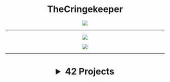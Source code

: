 <h1 align="center">TheCringekeeper</h1>

<p align="center"> <a href="https://profile.intra.42.fr/users/ankhabar"><img src="https://badge42.vercel.app/api/v2/clfuo3if4001108l4hyh8vu4g/stats?cursusId=21&coalitionId=48"/></a></p>
<hr>
<p align="center"><a href="https://github.com/TheCringekeeper"><img align="center" src="https://github-readme-stats.vercel.app/api?username=TheCringekeeper&show_icons=true&theme=radical&hide_border=true&locale=en&count_private=true&hide=issues,prs"/></p></a>
<p align="center"><a href="https://github.com/TheCringekeeper"><img align="center" src="https://github-readme-stats.vercel.app/api/top-langs/?username=TheCringekeeper&theme=radical&include_all_commits=false&hide_border=true&count_private=false&layout=compact"/></p></a>
<hr>
<h1 align="center">

<details>
<summary> 42 Projects </summary>

<hr>

<a href="https://github.com/TheCringekeeper/cpp01">cpp01  <img
src="https://badge42.vercel.app/api/v2/clfuo3if4001108l4hyh8vu4g/project/3059738"/></a>
  
<a href="https://github.com/TheCringekeeper/cpp00">cpp00  <img
src="https://badge42.vercel.app/api/v2/clfuo3if4001108l4hyh8vu4g/project/3056851"/></a>
  
<a href="https://github.com/TheCringekeeper/Philosophers">philosophers  <img src="https://badge42.vercel.app/api/v2/clfuo3if4001108l4hyh8vu4g/project/3027341"/></a>

<a href="https://github.com/TheCringekeeper/Push_swap">push_swap  <img src="https://badge42.vercel.app/api/v2/clfuo3if4001108l4hyh8vu4g/project/2943624"/></a>

<a href="https://github.com/TheCringekeeper/Minishell">minishell  <img src="https://badge42.vercel.app/api/v2/clfuo3if4001108l4hyh8vu4g/project/2963948"/></a>
  
<a>pipex  <img src="https://badge42.vercel.app/api/v2/clfuo3if4001108l4hyh8vu4g/project/2935594"/></a>

<a>so_long  <img src="https://badge42.vercel.app/api/v2/clfuo3if4001108l4hyh8vu4g/project/2912395"/></a>

<a>get_next_line  <img src="https://badge42.vercel.app/api/v2/clfuo3if4001108l4hyh8vu4g/project/2893194"/></a>
  
<a>libft  <img src="https://badge42.vercel.app/api/v2/clfuo3if4001108l4hyh8vu4g/project/2872829"/></a>

<a>exam rank 02  <img src="https://badge42.vercel.app/api/v2/clfuo3if4001108l4hyh8vu4g/project/2948280"/></a>
<a>exam rank 03  <img src="https://badge42.vercel.app/api/v2/clfuo3if4001108l4hyh8vu4g/project/3036982"/></a>
<a>exam rank 04  <img src="https://badge42.vercel.app/api/v2/clfuo3if4001108l4hyh8vu4g/project/3050767"/></a>
  
<hr>

</details>
